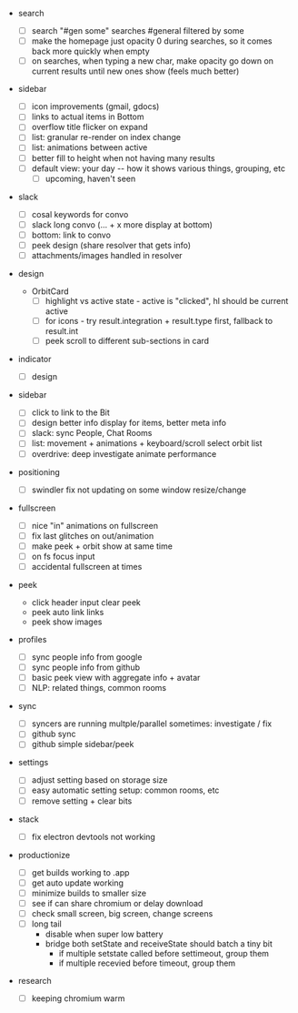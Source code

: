 * search

  * [ ] search "#gen some" searches #general filtered by some
  * [ ] make the homepage just opacity 0 during searches, so it comes back more quickly when empty
  * [ ] on searches, when typing a new char, make opacity go down on current results until new ones show (feels much better)

* sidebar

  * [ ] icon improvements (gmail, gdocs)
  * [ ] links to actual items in Bottom
  * [ ] overflow title flicker on expand
  * [ ] list: granular re-render on index change
  * [ ] list: animations between active
  * [ ] better fill to height when not having many results
  * [ ] default view: your day -- how it shows various things, grouping, etc
    * [ ] upcoming, haven't seen

* slack

  * [ ] cosal keywords for convo
  * [ ] slack long convo (... + x more display at bottom)
  * [ ] bottom: link to convo
  * [ ] peek design (share resolver that gets info)
  * [ ] attachments/images handled in resolver

* design

  * OrbitCard
    * [ ] highlight vs active state - active is "clicked", hl should be current active
    * [ ] for icons - try result.integration + result.type first, fallback to result.int
    * [ ] peek scroll to different sub-sections in card

* indicator

  * [ ] design

* sidebar

  * [ ] click to link to the Bit
  * [ ] design better info display for items, better meta info
  * [ ] slack: sync People, Chat Rooms
  * [ ] list: movement + animations + keyboard/scroll select orbit list
  * [ ] overdrive: deep investigate animate performance

* positioning

  * [ ] swindler fix not updating on some window resize/change

* fullscreen

  * [ ] nice "in" animations on fullscreen
  * [ ] fix last glitches on out/animation
  * [ ] make peek + orbit show at same time
  * [ ] on fs focus input
  * [ ] accidental fullscreen at times

- peek

  * click header input clear peek
  * peek auto link links
  * peek show images

- profiles

  * [ ] sync people info from google
  * [ ] sync people info from github
  * [ ] basic peek view with aggregate info + avatar
  * [ ] NLP: related things, common rooms

- sync

  * [ ] syncers are running multple/parallel sometimes: investigate / fix
  * [ ] github sync
  * [ ] github simple sidebar/peek

- settings

  * [ ] adjust setting based on storage size
  * [ ] easy automatic setting setup: common rooms, etc
  * [ ] remove setting + clear bits

- stack

  * [ ] fix electron devtools not working

- productionize

  * [ ] get builds working to .app
  * [ ] get auto update working
  * [ ] minimize builds to smaller size
  * [ ] see if can share chromium or delay download
  * [ ] check small screen, big screen, change screens
  * [ ] long tail
    * disable when super low battery
    * bridge both setState and receiveState should batch a tiny bit
      * if multiple setstate called before settimeout, group them
      * if multiple recevied before timeout, group them

- research

  * [ ] keeping chromium warm
